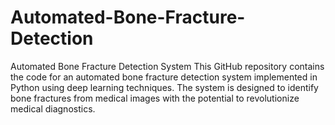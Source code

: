 # Automated-Bone-Fracture-Detection
 Automated Bone Fracture Detection System  This GitHub repository contains the code for an automated bone fracture detection system implemented in Python using deep learning techniques. The system is designed to identify bone fractures from medical images with the potential to revolutionize medical diagnostics.
 
